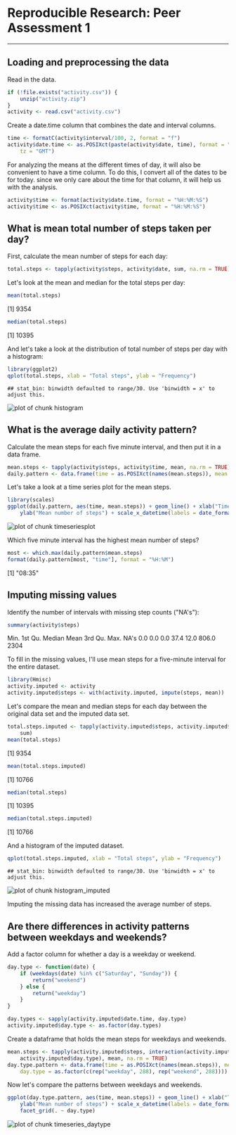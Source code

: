 # Reproducible Research: Peer Assessment 1

---




## Loading and preprocessing the data

Read in the data.

```r
if (!file.exists("activity.csv")) {
    unzip("activity.zip")
}
activity <- read.csv("activity.csv")
```


Create a date.time column that combines the date and interval columns.

```r
time <- formatC(activity$interval/100, 2, format = "f")
activity$date.time <- as.POSIXct(paste(activity$date, time), format = "%Y-%m-%d %H.%M", 
    tz = "GMT")
```


For analyzing the means at the different times of day, it will also be convenient to have a time column. To do this, I convert all of the dates to be for today. since we only care about the time for that column, it will help us with the analysis.

```r
activity$time <- format(activity$date.time, format = "%H:%M:%S")
activity$time <- as.POSIXct(activity$time, format = "%H:%M:%S")
```


## What is mean total number of steps taken per day?

First, calculate the mean number of steps for each day:

```r
total.steps <- tapply(activity$steps, activity$date, sum, na.rm = TRUE)
```


Let's look at the mean and median for the total steps per day:

```r
mean(total.steps)
```

[1] 9354

```r
median(total.steps)
```

[1] 10395


And let's take a look at the distribution of total number of steps per day with a histogram:

```r
library(ggplot2)
qplot(total.steps, xlab = "Total steps", ylab = "Frequency")
```

```
## stat_bin: binwidth defaulted to range/30. Use 'binwidth = x' to adjust this.
```

![plot of chunk histogram](figures/repdata-016-proj1-histogram.png) 



## What is the average daily activity pattern?

Calculate the mean steps for each five minute interval, and then put it in a data frame.

```r
mean.steps <- tapply(activity$steps, activity$time, mean, na.rm = TRUE)
daily.pattern <- data.frame(time = as.POSIXct(names(mean.steps)), mean.steps = mean.steps)
```


Let's take a look at a time series plot for the mean steps.

```r
library(scales)
ggplot(daily.pattern, aes(time, mean.steps)) + geom_line() + xlab("Time of day") + 
    ylab("Mean number of steps") + scale_x_datetime(labels = date_format(format = "%H:%M"))
```

![plot of chunk timeseriesplot](figures/repdata-016-proj1-timeseries_daytype.png) 


Which five minute interval has the highest mean number of steps?

```r
most <- which.max(daily.pattern$mean.steps)
format(daily.pattern[most, "time"], format = "%H:%M")
```

[1] "08:35"



## Imputing missing values
Identify the number of intervals with missing step counts ("NA's"):

```r
summary(activity$steps)
```

   Min. 1st Qu.  Median    Mean 3rd Qu.    Max.    NA's 
    0.0     0.0     0.0    37.4    12.0   806.0    2304 


To fill in the missing values, I'll use mean steps for a five-minute interval for the entire dataset.

```r
library(Hmisc)
activity.imputed <- activity
activity.imputed$steps <- with(activity.imputed, impute(steps, mean))
```


Let's compare the mean and median steps for each day between the original data set and the imputed data set.

```r
total.steps.imputed <- tapply(activity.imputed$steps, activity.imputed$date, 
    sum)
mean(total.steps)
```

[1] 9354

```r
mean(total.steps.imputed)
```

[1] 10766

```r
median(total.steps)
```

[1] 10395

```r
median(total.steps.imputed)
```

[1] 10766


And a histogram of the imputed dataset.

```r
qplot(total.steps.imputed, xlab = "Total steps", ylab = "Frequency")
```

```
## stat_bin: binwidth defaulted to range/30. Use 'binwidth = x' to adjust this.
```

![plot of chunk histogram_imputed](figures/repdata-016-proj1-histogram_imputed.png) 


Imputing the missing data has increased the average number of steps. 

## Are there differences in activity patterns between weekdays and weekends?

Add a factor column for whether a day is a weekday or weekend.

```r
day.type <- function(date) {
    if (weekdays(date) %in% c("Saturday", "Sunday")) {
        return("weekend")
    } else {
        return("weekday")
    }
}

day.types <- sapply(activity.imputed$date.time, day.type)
activity.imputed$day.type <- as.factor(day.types)
```


Create a dataframe that holds the mean steps for weekdays and weekends.

```r
mean.steps <- tapply(activity.imputed$steps, interaction(activity.imputed$time, 
    activity.imputed$day.type), mean, na.rm = TRUE)
day.type.pattern <- data.frame(time = as.POSIXct(names(mean.steps)), mean.steps = mean.steps, 
    day.type = as.factor(c(rep("weekday", 288), rep("weekend", 288))))
```


Now let's compare the patterns between weekdays and weekends.

```r
ggplot(day.type.pattern, aes(time, mean.steps)) + geom_line() + xlab("Time of day") + 
    ylab("Mean number of steps") + scale_x_datetime(labels = date_format(format = "%H:%M")) + 
    facet_grid(. ~ day.type)
```

![plot of chunk timeseries_daytype](figures/repdata-016-proj1-timeseriesplot.png) 

